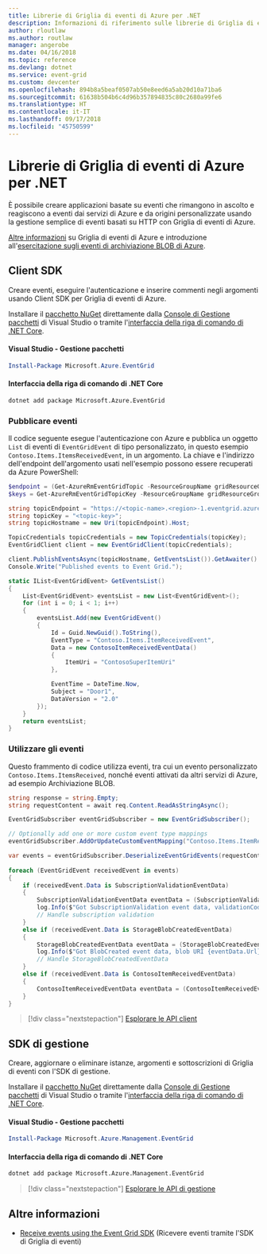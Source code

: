 ```yaml
---
title: Librerie di Griglia di eventi di Azure per .NET
description: Informazioni di riferimento sulle librerie di Griglia di eventi di Azure per .NET
author: rloutlaw
ms.author: routlaw
manager: angerobe
ms.date: 04/16/2018
ms.topic: reference
ms.devlang: dotnet
ms.service: event-grid
ms.custom: devcenter
ms.openlocfilehash: 894b8a5beaf0507ab50e8eed6a5ab20d10a71ba6
ms.sourcegitcommit: 61638b504b6c4d96b357894835c80c2680a99fe6
ms.translationtype: HT
ms.contentlocale: it-IT
ms.lasthandoff: 09/17/2018
ms.locfileid: "45750599"
---
```

# <a name="azure-event-grid-libraries-for-net"></a>Librerie di Griglia di eventi di Azure per .NET

È possibile creare applicazioni basate su eventi che rimangono in ascolto e reagiscono a eventi dai servizi di Azure e da origini personalizzate usando la gestione semplice di eventi basati su HTTP con Griglia di eventi di Azure.

[Altre informazioni](/azure/event-grid/overview) su Griglia di eventi di Azure e introduzione all'[esercitazione sugli eventi di archiviazione BLOB di Azure](/azure/storage/blobs/storage-blob-event-quickstart-powershell). 

## <a name="client-sdk"></a>Client SDK

Creare eventi, eseguire l'autenticazione e inserire commenti negli argomenti usando Client SDK per Griglia di eventi di Azure.

Installare il [pacchetto NuGet](https://www.nuget.org/packages/Microsoft.Azure.Management.Network.Fluent) direttamente dalla [Console di Gestione pacchetti][PackageManager] di Visual Studio o tramite l'[interfaccia della riga di comando di .NET Core][DotNetCLI].

#### <a name="visual-studio-package-manager"></a>Visual Studio - Gestione pacchetti

```powershell
Install-Package Microsoft.Azure.EventGrid
```

#### <a name="net-core-cli"></a>Interfaccia della riga di comando di .NET Core

```bash
dotnet add package Microsoft.Azure.EventGrid 
```

### <a name="publish-events"></a>Pubblicare eventi

Il codice seguente esegue l'autenticazione con Azure e pubblica un oggetto `List` di eventi di `EventGridEvent` di tipo personalizzato, in questo esempio `Contoso.Items.ItemsReceivedEvent`, in un argomento. La chiave e l'indirizzo dell'endpoint dell'argomento usati nell'esempio possono essere recuperati da Azure PowerShell:

```powershell
$endpoint = (Get-AzureRmEventGridTopic -ResourceGroupName gridResourceGroup -Name <topic-name>).Endpoint
$keys = Get-AzureRmEventGridTopicKey -ResourceGroupName gridResourceGroup -Name <topic-name>
```

```csharp
string topicEndpoint = "https://<topic-name>.<region>-1.eventgrid.azure.net/api/events";
string topicKey = "<topic-key>";
string topicHostname = new Uri(topicEndpoint).Host;

TopicCredentials topicCredentials = new TopicCredentials(topicKey);
EventGridClient client = new EventGridClient(topicCredentials);

client.PublishEventsAsync(topicHostname, GetEventsList()).GetAwaiter().GetResult();
Console.Write("Published events to Event Grid.");

static IList<EventGridEvent> GetEventsList()
{
    List<EventGridEvent> eventsList = new List<EventGridEvent>();
    for (int i = 0; i < 1; i++)
    {
        eventsList.Add(new EventGridEvent()
        {
            Id = Guid.NewGuid().ToString(),
            EventType = "Contoso.Items.ItemReceivedEvent",
            Data = new ContosoItemReceivedEventData()
            {
                ItemUri = "ContosoSuperItemUri"
            },

            EventTime = DateTime.Now,
            Subject = "Door1",
            DataVersion = "2.0"
        });
    }
    return eventsList;
}
```

### <a name="consume-events"></a>Utilizzare gli eventi

Questo frammento di codice utilizza eventi, tra cui un evento personalizzato `Contoso.Items.ItemsReceived`, nonché eventi attivati da altri servizi di Azure, ad esempio Archiviazione BLOB.

```csharp
string response = string.Empty;
string requestContent = await req.Content.ReadAsStringAsync();

EventGridSubscriber eventGridSubscriber = new EventGridSubscriber();

// Optionally add one or more custom event type mappings
eventGridSubscriber.AddOrUpdateCustomEventMapping("Contoso.Items.ItemReceived", typeof(ContosoItemReceivedEventData));

var events = eventGridSubscriber.DeserializeEventGridEvents(requestContent);            
 
foreach (EventGridEvent receivedEvent in events)
{
    if (receivedEvent.Data is SubscriptionValidationEventData)
    {
        SubscriptionValidationEventData eventData = (SubscriptionValidationEventData)receivedEvent.Data;
        log.Info($"Got SubscriptionValidation event data, validationCode: {eventData.ValidationCode},  validationUrl: {eventData.ValidationUrl}, topic: {eventGridEvent.Topic}");
        // Handle subscription validation
    }
    else if (receivedEvent.Data is StorageBlobCreatedEventData)
    {
        StorageBlobCreatedEventData eventData = (StorageBlobCreatedEventData)receivedEvent.Data;
        log.Info($"Got BlobCreated event data, blob URI {eventData.Url}");
        // Handle StorageBlobCreatedEventData
    }
    else if (receivedEvent.Data is ContosoItemReceivedEventData)
    {
        ContosoItemReceivedEventData eventData = (ContosoItemReceivedEventData)receivedEvent.Data;
    }
}
```

> [!div class="nextstepaction"]
> [Esplorare le API client](/dotnet/api/overview/azure/eventgrid/client)

## <a name="management-sdk"></a>SDK di gestione

Creare, aggiornare o eliminare istanze, argomenti e sottoscrizioni di Griglia di eventi con l'SDK di gestione.

Installare il [pacchetto NuGet](https://www.nuget.org/packages/Microsoft.Azure.Management.Network.Fluent) direttamente dalla [Console di Gestione pacchetti][PackageManager] di Visual Studio o tramite l'[interfaccia della riga di comando di .NET Core][DotNetCLI].


#### <a name="visual-studio-package-manager"></a>Visual Studio - Gestione pacchetti

```powershell
Install-Package Microsoft.Azure.Management.EventGrid
```

#### <a name="net-core-cli"></a>Interfaccia della riga di comando di .NET Core

```bash
dotnet add package Microsoft.Azure.Management.EventGrid
```

> [!div class="nextstepaction"]
> [Esplorare le API di gestione](/dotnet/api/overview/azure/eventgrid/management)

## <a name="learn-more"></a>Altre informazioni

- [Receive events using the Event Grid SDK](/azure/event-grid/receive-events) (Ricevere eventi tramite l'SDK di Griglia di eventi)

[PackageManager]: https://docs.microsoft.com/nuget/tools/package-manager-console
[DotNetCLI]: https://docs.microsoft.com/dotnet/core/tools/dotnet-add-package
